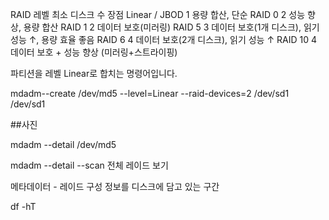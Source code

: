 RAID 레벨	     최소 디스크 수  	장점
Linear / JBOD   	1	            용량 합산, 단순
RAID 0	          2	            성능 향상, 용량 합산
RAID 1          	2	           데이터 보호(미러링)
RAID 5           	3	           데이터 보호(1개 디스크), 읽기 성능 ↑, 용량 효율 좋음
RAID 6            4	     데이터 보호(2개 디스크), 읽기 성능 ↑
RAID 10          	4	           데이터 보호 + 성능 향상 (미러링+스트라이핑)











파티션을 레벨 Linear로 합치는 명령어입니다.

mdadm--create /dev/md5 --level=Linear --raid-devices=2 /dev/sd1 /dev/sd1


##사진









mdadm --detail /dev/md5

mdadm --detail --scan
전체 레이드 보기





메타데이터 - 레이드 구성 정보를 디스크에 담고 있는 구간





df -hT
